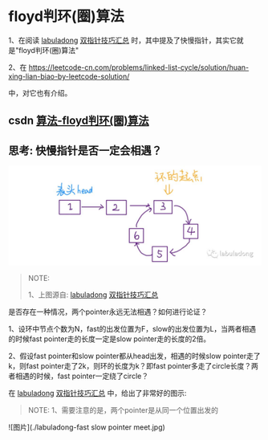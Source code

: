 # floyd判环(圈)算法

1、在阅读 [labuladong](javascript:void(0);) [双指针技巧汇总](https://mp.weixin.qq.com/s/yLc7-CZdti8gEMGWhd0JTg) 时，其中提及了快慢指针，其实它就是"floyd判环(圈)算法"

2、在 https://leetcode-cn.com/problems/linked-list-cycle/solution/huan-xing-lian-biao-by-leetcode-solution/ 

中，对它也有介绍。

## csdn [算法-floyd判环(圈)算法](https://blog.csdn.net/u012534831/article/details/74231581)



## 思考: 快慢指针是否一定会相遇？

![](./labuladong-list-with-circle.jpg)

> NOTE: 
>
> 1、上图源自:  [labuladong](javascript:void(0);) [双指针技巧汇总](https://mp.weixin.qq.com/s/yLc7-CZdti8gEMGWhd0JTg) 

是否存在一种情况，两个pointer永远无法相遇？如何进行论证？

1、设环中节点个数为N，fast的出发位置为F，slow的出发位置为L，当两者相遇的时候fast pointer走的长度一定是slow pointer走的长度的2倍。

2、假设fast pointer和slow pointer都从head出发，相遇的时候slow pointer走了k，则fast pointer走了2k，则环的长度为k？即fast pointer多走了circle长度？两者相遇的时候，fast pointer一定绕了circle？

在  [labuladong](javascript:void(0);) [双指针技巧汇总](https://mp.weixin.qq.com/s/yLc7-CZdti8gEMGWhd0JTg) 中，给出了非常好的图示:

> NOTE: 
> 1、需要注意的是，两个pointer是从同一个位置出发的

![图片](./labuladong-fast slow pointer meet.jpg)



